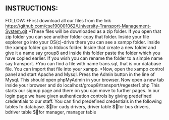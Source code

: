 ## INSTRUCTIONS:
FOLLOW:
 *First download all our files from the link https://github.com/cse190001062/University-Transport-Management-System.git
 *These files will be downloaded as a zip folder. If you open that zip folder you can see another folder copy that folder. Inside your file explorer go into your OS(c)-drive     there you can see a xampp folder. Inside the xampp folder go to htdocs folder. Inside that create a new    folder and give it a name say group8 and inside this folder paste     the folder which you have copied earlier. If you wish you can rename the folder to a simple name say transport.
 *You can find a file with name trans.sql, that is our database file. You can import that file into your xampp.
 *Now, open the xampp control panel and start Apache and Mysql. Press the Admin button in the line of Mysql. This should open phpMyAdmin in your browser. Now open a new tab       inside your browser and do localhost/group8/transport/regester1.php
  This starts our signup page and there on you can move to further pages.
  In our login page we have given authentication controls by giving predefined credentials to our staff.
  You can find predefined credentials in the following tables fo database.
    $for cady drivers,    driver table
    $for bus drivers,     bdriver table
    $for manager,         manager table
